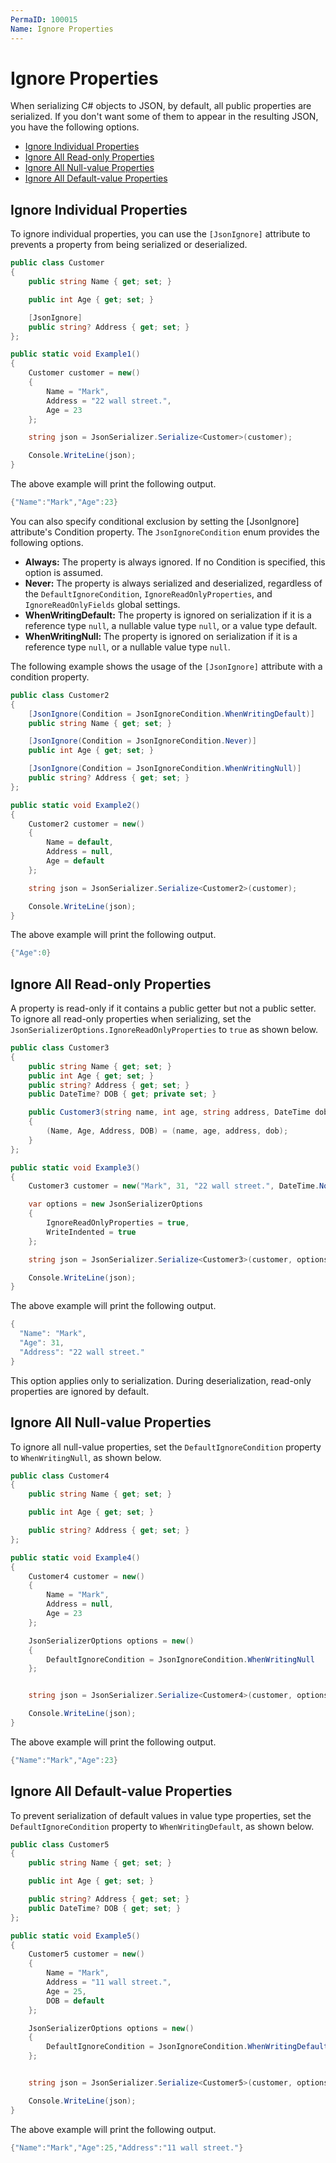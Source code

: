 ```yaml
---
PermaID: 100015
Name: Ignore Properties
---
```


# Ignore Properties

When serializing C# objects to JSON, by default, all public properties are serialized. If you don't want some of them to appear in the resulting JSON, you have the following options.

 - [Ignore Individual Properties](#ignore-individual-properties)
 - [Ignore All Read-only Properties](#ignore-all-read-only-properties)
 - [Ignore All Null-value Properties](#ignore-all-null-value-properties)
 - [Ignore All Default-value Properties](#ignore-all-default-value-properties)

## Ignore Individual Properties

To ignore individual properties, you can use the `[JsonIgnore]` attribute to prevents a property from being serialized or deserialized.

```csharp
public class Customer
{
    public string Name { get; set; }

    public int Age { get; set; }

    [JsonIgnore]
    public string? Address { get; set; }
};

public static void Example1()
{
    Customer customer = new()
    {
        Name = "Mark",
        Address = "22 wall street.",
        Age = 23
    };

    string json = JsonSerializer.Serialize<Customer>(customer);

    Console.WriteLine(json);
}
```

The above example will print the following output.

```csharp
{"Name":"Mark","Age":23}
```

You can also specify conditional exclusion by setting the [JsonIgnore] attribute's Condition property. The `JsonIgnoreCondition` enum provides the following options.

 - **Always:** The property is always ignored. If no Condition is specified, this option is assumed.
 - **Never:** The property is always serialized and deserialized, regardless of the `DefaultIgnoreCondition`, `IgnoreReadOnlyProperties`, and `IgnoreReadOnlyFields` global settings.
 - **WhenWritingDefault:** The property is ignored on serialization if it is a reference type `null`, a nullable value type `null`, or a value type default.
 - **WhenWritingNull:** The property is ignored on serialization if it is a reference type `null`, or a nullable value type `null`.

The following example shows the usage of the `[JsonIgnore]` attribute with a condition property.

```csharp
public class Customer2
{
    [JsonIgnore(Condition = JsonIgnoreCondition.WhenWritingDefault)]
    public string Name { get; set; }

    [JsonIgnore(Condition = JsonIgnoreCondition.Never)]
    public int Age { get; set; }

    [JsonIgnore(Condition = JsonIgnoreCondition.WhenWritingNull)]
    public string? Address { get; set; }
};

public static void Example2()
{
    Customer2 customer = new()
    {
        Name = default,
        Address = null,
        Age = default
    };

    string json = JsonSerializer.Serialize<Customer2>(customer);

    Console.WriteLine(json);
}
```

The above example will print the following output.

```csharp
{"Age":0}
```

## Ignore All Read-only Properties

A property is read-only if it contains a public getter but not a public setter. To ignore all read-only properties when serializing, set the `JsonSerializerOptions.IgnoreReadOnlyProperties` to `true` as shown below.

```csharp
public class Customer3
{
    public string Name { get; set; }
    public int Age { get; set; }
    public string? Address { get; set; }
    public DateTime? DOB { get; private set; }

    public Customer3(string name, int age, string address, DateTime dob)
    {
        (Name, Age, Address, DOB) = (name, age, address, dob);
    }
};

public static void Example3()
{
    Customer3 customer = new("Mark", 31, "22 wall street.", DateTime.Now.AddYears(-29));

    var options = new JsonSerializerOptions
    {
        IgnoreReadOnlyProperties = true,
        WriteIndented = true
    };

    string json = JsonSerializer.Serialize<Customer3>(customer, options);

    Console.WriteLine(json);
}
```

The above example will print the following output.

```csharp
{
  "Name": "Mark",
  "Age": 31,
  "Address": "22 wall street."
}
```

This option applies only to serialization. During deserialization, read-only properties are ignored by default.


## Ignore All Null-value Properties

To ignore all null-value properties, set the `DefaultIgnoreCondition` property to `WhenWritingNull`, as shown below.

```csharp
public class Customer4
{
    public string Name { get; set; }

    public int Age { get; set; }

    public string? Address { get; set; }
};

public static void Example4()
{
    Customer4 customer = new()
    {
        Name = "Mark",
        Address = null,
        Age = 23
    };

    JsonSerializerOptions options = new()
    {
        DefaultIgnoreCondition = JsonIgnoreCondition.WhenWritingNull
    };


    string json = JsonSerializer.Serialize<Customer4>(customer, options);

    Console.WriteLine(json);
}
```

The above example will print the following output.

```csharp
{"Name":"Mark","Age":23}
```

## Ignore All Default-value Properties

To prevent serialization of default values in value type properties, set the `DefaultIgnoreCondition` property to `WhenWritingDefault`, as shown below.


```csharp
public class Customer5
{
    public string Name { get; set; }

    public int Age { get; set; }

    public string? Address { get; set; }
    public DateTime? DOB { get; set; }
};

public static void Example5()
{
    Customer5 customer = new()
    {
        Name = "Mark",
        Address = "11 wall street.",
        Age = 25,
        DOB = default
    };

    JsonSerializerOptions options = new()
    {
        DefaultIgnoreCondition = JsonIgnoreCondition.WhenWritingDefault
    };


    string json = JsonSerializer.Serialize<Customer5>(customer, options);

    Console.WriteLine(json);
}
```

The above example will print the following output.

```csharp
{"Name":"Mark","Age":25,"Address":"11 wall street."}
```
